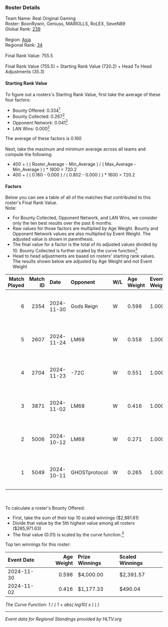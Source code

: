 ### Roster Details<br />
Team Name: Real Original Gaming<br />
Roster: BoonRywin, Geniuss, MAIROLLS, RoLEX, SeveN89<br />
Global Rank: [239](../../standings_global_2025_02_28.md)<br />
<br />
Region: [Asia]( ../../standings_asia_2025_02_28.md)<br />
Regional Rank: [34]( ../../standings_asia_2025_02_28.md)<br />
<br />
Final Rank Value:  755.5<br />
<br />
Final Rank Value (755.5) = Starting Rank Value (720.2) + Head To Head Adjustments (35.3)<br />

#### Starting Rank Value<br />
To figure out a rosters's Starting Rank Value, first take the average of these four factors:<br />
- Bounty Offered: 0.334[<sup>1</sup>](#table2)
- Bounty Collected: 0.267[<sup>2</sup>](#table1)
- Opponent Network: 0.041[<sup>2</sup>](#table1)
- LAN Wins: 0.000[<sup>2</sup>](#table1)

The average of these factors is 0.160<br />
<br />
Next, take the maximum and minimum average across all teams and compute the following:<br />
- 400 + ( ( Roster_Average - Min_Average ) / ( Max_Average - Min_Average ) ) * 1600 = 720.2
- 400 + ( ( 0.160 - 0.000 ) / ( 0.802 - 0.000 ) ) * 1600 = 720.2


#### Factors<br />
Below you can see a table of all of the matches that contributed to this roster's Final Rank Value.<br />
Note:<br />

- For Bounty Collected, Opponent Network, and LAN Wins, we consider only the ten best results over the past 6 months.
- Raw values for those factors are multiplied by Age Weight. Bounty and Opponent Network values are also multiplied by Event Weight. The adjusted value is shown in parenthesis.
- The final value for a factor is the total of its adjusted values divided by 10. Bounty Collected is further scaled by the curve function[<sup>3</sup>](#curveFunction)
- Head to head adjustments are based on rosters' starting rank values. The results shown below are adjusted by Age Weight and not Event Weight
<span id="table1"></span><br />


| Match Played | Match ID | Date       | Opponent      | W/L | Age Weight | Event Weight | Bounty Collected | Opponent Network | LAN Wins  | H2H Adj. | Roster                                       |
| -: | -: | :- | :- | :- | :- | :- | :- | :- | :- | -: | :- |
|            6 |     2354 | 2024-11-30 | Gods Reign    | W   | 0.598      | 1.000        | 0.024 (0.014)    | 0.573 (0.342)    | 0 (0.000) |    14.27 | BoonRywin, Geniuss, MAIROLLS, RoLEX, SeveN89 |
|            5 |     2607 | 2024-11-24 | LM68          | W   | 0.558      | 1.000        | 0.003 (0.001)    | 0.054 (0.030)    | 0 (0.000) |     6.94 | BoonRywin, Geniuss, MAIROLLS, RoLEX, SeveN89 |
|            4 |     2704 | 2024-11-23 | -72C          | W   | 0.551      | 1.000        | 0.001 (0.001)    | 0.000 (0.000)    | 0 (0.000) |     4.14 | BoonRywin, Geniuss, MAIROLLS, RoLEX, SeveN89 |
|            3 |     3871 | 2024-11-02 | LM68          | W   | 0.416      | 1.000        | 0.003 (0.001)    | 0.054 (0.023)    | 0 (0.000) |     5.28 | BoonRywin, Geniuss, MAIROLLS, RoLEX, SeveN89 |
|            2 |     5006 | 2024-10-12 | LM68          | W   | 0.271      | 1.000        | 0.003 (0.001)    | 0.054 (0.015)    | 0 (0.000) |     3.52 | BoonRywin, Geniuss, MAIROLLS, RoLEX, SeveN89 |
|            1 |     5049 | 2024-10-11 | GHOSTprotocol | W   | 0.265      | 1.000        | 0.000 (0.000)    | 0.013 (0.004)    | 0 (0.000) |     1.19 | BoonRywin, Geniuss, MAIROLLS, RoLEX, SeveN89 |

<br />
<span id="table2"></span><br />
To calculate a roster's Bounty Offered:<br />

- First, take the sum of their top 10 scaled winnings ($2,881.61)
- Divide that value by the 5th highest value among all rosters ($285,971.63)
- The final value (0.01) is scaled by the curve function.[<sup>3</sup>](#curveFunction)

Top ten winnings for this roster:<br />

| Event Date | Age Weight | Prize Winnings | Scaled Winnings |
| :- | -: | :- | :- |
| 2024-11-30 |      0.598 | $4,000.00      | $2,391.57       |
| 2024-11-02 |      0.416 | $1,177.33      | $490.04         |


<span id="curveFunction"></span>_The Curve Function: 1 / ( 1 + abs( log10( x ) ) )_<br />

---
_Event data for Regional Standings provided by HLTV.org_<br />
